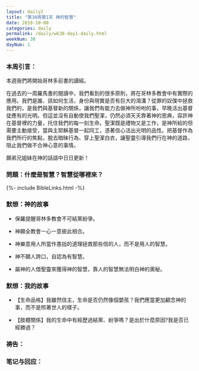 ```yaml
---
layout: daily2
title: "第38周第1天 神的智慧"
date: 2018-10-08
categories: daily
permalink: /daily/wk38-day1-daily.html
weekNum: 38
dayNum: 1
---
```


### 本周引言：
本週我們將開始哥林多前書的讀經。

在過去的一周羅馬書的閱讀中，我們看到的很多原則，將在哥林多教會中有實際的應用。我們是誰、該如何生活，身份與現實是否有巨大的鴻溝？從罪的奴僕中拯救我們的，是我們與基督新的關係，讓我們有能力去做神所吩咐的事，早晚活出基督徒應有的光明。但這並沒有自動使我們聖潔，仍然必須天天靠著神的恩典，容許神在基督裡的力量，托住我們的每一刻生命。聖潔既是禮物又是工作，是神所給的但需要主動接受，當與主耶穌基督一起同工，憑著信心活出光明的品性。把基督作為我們所行的焦點，脫去暗昧行為、穿上聖潔白衣，讓聖靈引導我們行在神的道路，阻止我們做不合神心意的事情。

願弟兄姐妹在神的話語中日日更新！

### 問題：什麼是智慧？智慧從哪裡來？

{%- include BibleLinks.html -%}

### 默想：神的故事 
+ 保羅提醒哥林多教會不可結黨紛爭。

+ 神願全教會一心一意彼此相合。

+ 神樂意用人所當作愚拙的道理拯救那些信的人，而不是用人的智慧。

+ 神不願人誇口，自認為有智慧。

+ 屬神的人借聖靈來獲得神的智慧，靠人的智慧無法明白神的奧秘。

### 默想：我的故事
+ 【生命品格】我雖然信主，生命是否仍然像個嬰孩？我們應當更加顧念神的事，而不是照著世人的樣子。

+ 【肢體關係】我的生命中有經歷過結黨、紛爭嗎？是出於什麼原因?我是否已經勝過？

### 祷告：

### 笔记与回应：
